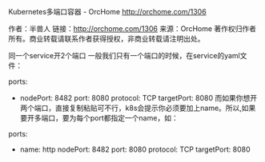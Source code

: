 Kubernetes多端口容器 - OrcHome http://orchome.com/1306


作者：半兽人
链接：http://orchome.com/1306
来源：OrcHome
著作权归作者所有。商业转载请联系作者获得授权，非商业转载请注明出处。

同一个service开2个端口
一般我们只有一个端口的时候，在service的yaml文件：

ports:
  - nodePort: 8482
    port: 8080
    protocol: TCP
    targetPort: 8080
而如果你想开两个端口，直接复制粘贴可不行，k8s会提示你必须要加上name。所以,如果要开多端口，要为每个port都指定一个name，如：

ports:
  - name: http
    nodePort: 8482
    port: 8080
    protocol: TCP
    targetPort: 8080
